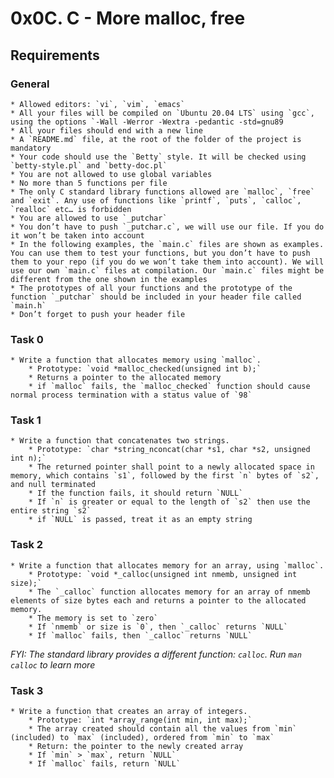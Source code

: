 # 0x0C. C - More malloc, free

## Requirements
### General
	* Allowed editors: `vi`, `vim`, `emacs`
	* All your files will be compiled on `Ubuntu 20.04 LTS` using `gcc`, using the options `-Wall -Werror -Wextra -pedantic -std=gnu89
	* All your files should end with a new line
	* A `README.md` file, at the root of the folder of the project is mandatory
	* Your code should use the `Betty` style. It will be checked using `betty-style.pl` and `betty-doc.pl`
	* You are not allowed to use global variables
	* No more than 5 functions per file
	* The only C standard library functions allowed are `malloc`, `free` and `exit`. Any use of functions like `printf`, `puts`, `calloc`, `realloc` etc… is forbidden
	* You are allowed to use `_putchar`
	* You don’t have to push `_putchar.c`, we will use our file. If you do it won’t be taken into account
	* In the following examples, the `main.c` files are shown as examples. You can use them to test your functions, but you don’t have to push them to your repo (if you do we won’t take them into account). We will use our own `main.c` files at compilation. Our `main.c` files might be different from the one shown in the examples
	* The prototypes of all your functions and the prototype of the function `_putchar` should be included in your header file called `main.h`
	* Don’t forget to push your header file

### Task 0
	* Write a function that allocates memory using `malloc`.
		* Prototype: `void *malloc_checked(unsigned int b);`
		* Returns a pointer to the allocated memory
		* if `malloc` fails, the `malloc_checked` function should cause normal process termination with a status value of `98`

### Task 1
	* Write a function that concatenates two strings.
		* Prototype: `char *string_nconcat(char *s1, char *s2, unsigned int n);`
		* The returned pointer shall point to a newly allocated space in memory, which contains `s1`, followed by the first `n` bytes of `s2`, and null terminated
		* If the function fails, it should return `NULL`
		* If `n` is greater or equal to the length of `s2` then use the entire string `s2`
		* if `NULL` is passed, treat it as an empty string

### Task 2
	* Write a function that allocates memory for an array, using `malloc`.
		* Prototype: `void *_calloc(unsigned int nmemb, unsigned int size);`
		* The `_calloc` function allocates memory for an array of nmemb elements of size bytes each and returns a pointer to the allocated memory.
		* The memory is set to `zero`
		* If `nmemb` or size is `0`, then `_calloc` returns `NULL`
		* If `malloc` fails, then `_calloc` returns `NULL`
_FYI: The standard library provides a different function: `calloc`. Run `man calloc` to learn more_

### Task 3
	* Write a function that creates an array of integers.
		* Prototype: `int *array_range(int min, int max);`
		* The array created should contain all the values from `min` (included) to `max` (included), ordered from `min` to `max`
		* Return: the pointer to the newly created array
		* If `min` > `max`, return `NULL`
		* If `malloc` fails, return `NULL`
